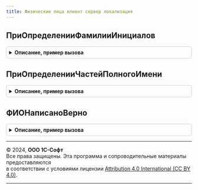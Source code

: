 ```yaml
---
title: Физические лица клиент сервер локализация
---
```



## ПриОпределенииФамилииИнициалов
<details style="margin: 1em 0; padding: 0.5em; border: 1px solid #ccc; border-radius: 6px;">

<summary style="font-weight: bold; cursor: pointer;">Описание, пример вызова</summary>

```bsl

// Формирует краткое представление полного имени физического лица.
//
// Параметры:
//  ПолноеИмя - Строка - например, "Пупкин Василий Иванович";
//            - Структура:
//                        * Фамилия  - Строка
//                        * Имя      - Строка
//                        * Отчество - Строка
//  ФорматПолногоИмени - Строка - "Фамилия,Имя,Отчество" (по умолчанию) или "Имя,Отчество,Фамилия".
//  ИнициалыВНачале    - Булево - "Фамилия И. О.", если Ложь (по умолчанию),
//                                "И. О. Фамилия", если Истина
//  Результат - Строка - фамилия и инициалы. Например, "Пупкин В. И.".
//
Процедура ПриОпределенииФамилииИнициалов(Знач ПолноеИмя, Знач ФорматПолногоИмени, Знач ИнициалыВНачале, Результат) Экспорт
```

Пример вызова
```bsl
ФизическиеЛицаКлиентСерверЛокализация.ПриОпределенииФамилииИнициалов(ПолноеИмя, ФорматПолногоИмени, ИнициалыВНачале, Результат) 
```
</details>

## ПриОпределенииЧастейПолногоИмени
<details style="margin: 1em 0; padding: 0.5em; border: 1px solid #ccc; border-radius: 6px;">

<summary style="font-weight: bold; cursor: pointer;">Описание, пример вызова</summary>

```bsl

// Раскладывает полное имя физического лица на составные части - фамилию, имя и отчество.
// Если в конце полного имени встречаются "оглы", "улы", "уулу", "кызы" или "гызы",
// то они также считаются частью отчества.
//
// Параметры:
//  ПолноеИмя - Строка - полное имя в виде "Фамилия Имя Отчество".
//  ФорматИмени - Строка - определяет порядок частей имени во входном параметре.
//                         "Фамилия,Имя,Отчество"" - фамилия в начале (по умолчанию),
//                         "Имя,Отчество,Фамилия" - фамилия в конце.
//  Результат - Структура:
//   * Фамилия  - Строка - фамилия;
//   * Имя      - Строка - имя;
//   * Отчество - Строка - отчество.
//
// Пример:
//   1. ФизическиеЛицаКлиентСервер.ЧастиИмени("Иванов Иван Иванович")
//   вернет структуру со значениями свойств: "Иванов", "Иван", "Иванович".
//   2. ФизическиеЛицаКлиентСервер.ЧастиИмени("Смит Джон")
//   вернет структуру со значениями свойств: "Смит", "Джон", "".
//   3. ФизическиеЛицаКлиентСервер.ЧастиИмени("Алиев Ахмед Октай оглы")
//   вернет структуру со значениями свойств: "Алиев", "Ахмед", "Октай оглы".
//
Процедура ПриОпределенииЧастейПолногоИмени(Знач ПолноеИмя, Знач ФорматИмени, Результат) Экспорт
```

Пример вызова
```bsl
ФизическиеЛицаКлиентСерверЛокализация.ПриОпределенииЧастейПолногоИмени(ПолноеИмя, ФорматИмени, Результат) 
```
</details>

## ФИОНаписаноВерно
<details style="margin: 1em 0; padding: 0.5em; border: 1px solid #ccc; border-radius: 6px;">

<summary style="font-weight: bold; cursor: pointer;">Описание, пример вызова</summary>

```bsl

// Проверяет, верно ли написано ФИО физического лица.
//
// Параметры:
//  ФИО - Строка - фамилия, имя и отчество.
//  ТолькоНациональныеСимволы - Булево - при проверке ФИО должна включать только символы национального алфавита.
//  РезультатПроверки - Булево - возвращаемое значение. Если Истина, то ФИО написано верно.
//
Процедура ФИОНаписаноВерно(Знач ФИО, Знач ТолькоНациональныеСимволы, РезультатПроверки) Экспорт
```

Пример вызова
```bsl
ФизическиеЛицаКлиентСерверЛокализация.ФИОНаписаноВерно(ФИО, ТолькоНациональныеСимволы, РезультатПроверки) 
```
</details>

---

© 2024, **ООО 1С-Софт**  
Все права защищены. Эта программа и сопроводительные материалы предоставляются  
в соответствии с условиями лицензии [Attribution 4.0 International (CC BY 4.0)](https://creativecommons.org/licenses/by/4.0/legalcode).

---
